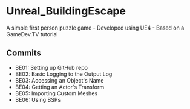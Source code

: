 # Unreal_BuildingEscape
A simple first person puzzle game - Developed using UE4 - Based on a GameDev.TV tutorial

## Commits
* BE01: Setting up GitHub repo
* BE02: Basic Logging to the Output Log
* BE03: Accessing an Object's Name
* BE04: Getting an Actor's Transform
* BE05: Importing Custom Meshes
* BE06: Using BSPs